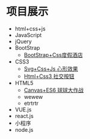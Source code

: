 # 项目展示

- html+css+js
- JavaScript
- jQuery
- BootStrap
  - [BootStrap+Css度假酒店](https://zwk05.github.io/TheHotel/) 
- CSS3
  - [Svg+Css+Js 心形效果](https://zwk05.github.io/heart/)
  - [Html+Css3 社交按钮](https://zwk05.github.io/SocialButton/)
- HTML5
  - [Canvas+ES6 球球大作战](https://zwk05.github.io/boll/)
  - wewew
  - etrtrtr
- VUE.js
- react.js
- 小程序
- node.js

